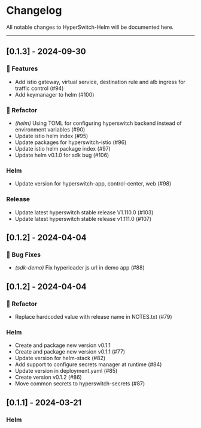 # Changelog

All notable changes to HyperSwitch-Helm will be documented here.

- - -

## [0.1.3] - 2024-09-30

### 🚀 Features

- Add istio gateway, virtual service, destination rule and alb ingress for traffic control (#94)
- Add keymanager to helm (#100)

### 🚜 Refactor

- *(helm)* Using TOML for configuring hyperswitch backend instead of environment variables (#90)
- Update istio helm index (#95)
- Update packages for hyperswitch-istio (#96)
- Update istio helm package index (#97)
- Update helm v0.1.0 for sdk bug (#106)

### Helm

- Update version for hyperswitch-app, control-center, web (#98)

### Release

- Update latest hyperswitch stable release V1.110.0 (#103)
- Update latest hyperswitch stable release v1.111.0 (#107)

## [0.1.2] - 2024-04-04

### 🐛 Bug Fixes

- *(sdk-demo)* Fix hyperloader js url in demo app (#88)

## [0.1.2] - 2024-04-04

### 🚜 Refactor

- Replace hardcoded value with release name in NOTES.txt (#79)

### Helm

- Create and package new version v0.1.1 
- Create and package new version v0.1.1 (#77)
- Update version for helm-stack (#82)
- Add support to configure secrets manager at runtime (#84)
- Update version in deployment.yaml (#85)
- Create version v0.1.2 (#86)
- Move common secrets to hyperswitch-secrets (#87)

## [0.1.1] - 2024-03-21

### Helm


